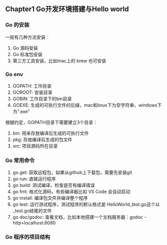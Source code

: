 ## Chapter1 Go开发环境搭建与Hello world

### Go 的安装
一般有几种方法安装：
1. Go 源码安装
2. Go 标准包安装
3. 第三方工具安装，比如mac上的 brew 也可安装

### Go env
1. GOPATH: 工作目录
2. GOROOT: 安装目录
3. GOBIN: 工作目录下的bin目录
4. GOEXE: 生成的可执行文件的后缀，mac和linux下为空字符串，windows下为".exe"

根据约定，GOPATH目录下需要建立3个目录：
1. bin: 用来存放编译后生成的可执行文件
2. pkg: 存放编译后生成的包文件
3. src: 项目源码所在目录

### Go 常用命令
1. go get: 获取远程包，如果从github上下载包，需要先安装git
2. go run: 直接运行程序
3. go build: 测试编译，检查是否有编译错误
4. go fmt: 格式化源码，有些编译器比如 VS Code 会自动启动
5. go install: 编译包文件并编译整个程序
6. go test: 运行测试程序，测试程序的默认格式是 HelloWorld_test.go这个以 _test.go结尾的文件
7. go doc/godoc: 查看文档，比如本地搭建一个文档服务器：godoc -http=localhost:8080

### Go 程序的项目结构